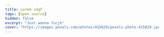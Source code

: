 ```yaml
---
title: Lorem sdgf
tags: [open source]
hidden: false
excerpt: "Just wanna fucjk"
cover: "https://images.pexels.com/photos/415829/pexels-photo-415829.jpeg?auto=compress&cs=tinysrgb&dpr=2&w=500"
---
```



